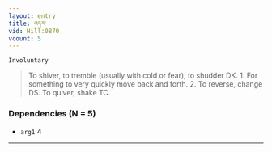 ```yaml
---
layout: entry
title: འདར་
vid: Hill:0870
vcount: 5
---
```

`Involuntary` 
> To shiver, to tremble (usually with cold or fear), to shudder DK\.
 1\.
 For something to very quickly move back and forth\.
 2\.
 To reverse, change DS\.
 To quiver, shake TC\.

### Dependencies (N = 5)
* `arg1` 4

---

